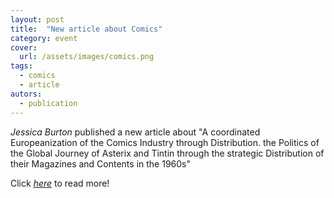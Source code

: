```yaml
---
layout: post
title:  "New article about Comics"
category: event
cover:
  url: /assets/images/comics.png
tags:
  - comics
  - article
autors:
  - publication
---
```


*Jessica Burton* published a new article about "A coordinated Europeanization of the Comics Industry through Distribution. the Politics of the Global Journey of Asterix and Tintin through the strategic Distribution of their Magazines and Contents in the 1960s"

<!-- more -->

Click [*here*](https://www.on-culture.org/journal/issue-8/europeanization-comics-industry/) to read more!

